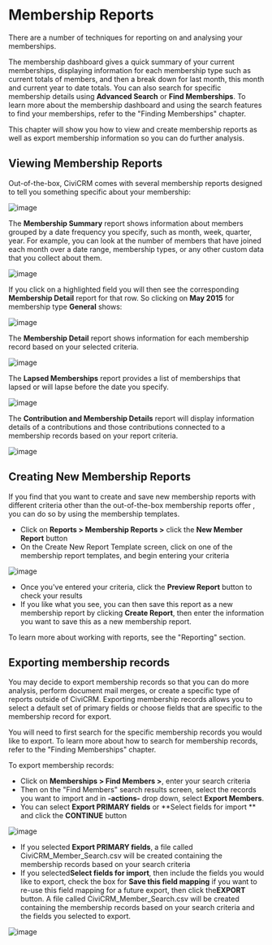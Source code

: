 # Membership Reports

There are a number of techniques for reporting on and analysing your
memberships.

The membership dashboard gives a quick summary of your current
memberships, displaying information for each membership type such as
current totals of members, and then a break down for last month, this
month and current year to date totals. You can also search for specific
membership details using **Advanced Search** or **Find Memberships**. To
learn more about the membership dashboard and using the search features
to find your memberships, refer to the "Finding Memberships" chapter.

This chapter will show you how to view and create membership reports as
well as export membership information so you can do further analysis. 

## Viewing Membership Reports

Out-of-the-box, CiviCRM comes with several membership reports designed
to tell you something specific about your membership:

![image](../img/membership%20report%20list_1.PNG) 


The **Membership Summary** report shows information about members
grouped by a date frequency you specify, such as month, week, quarter,
year. For example, you can look at the number of members that have
joined each month over a date range, membership types, or any other
custom data that you collect about them. 

![image](../img/membership%20summary%20report.PNG)

If you click on a highlighted field you will then see the corresponding
**Membership Detail** report for that row. So clicking on **May 2015**
for membership type **General** shows:

![image](../img/membership%20detail%20from%20summary%20report.PNG)

The **Membership Detail** report shows information for each
membership record based on your selected criteria. 

![image](../img/membership%20detail%20report.PNG) 
 

The **Lapsed Memberships** report provides a list of memberships that
lapsed or will lapse before the date you specify.

![image](../img/membership%20lapsed%20report.PNG) 


The **Contribution and Membership Details** report will display
information details of a contributions and those contributions connected
to a membership records based on your report criteria.

![image](../img/membership%20contribution%20report.PNG) 

## Creating New Membership Reports

If you find that you want to create and save new membership reports with
different criteria other than the out-of-the-box membership reports
offer , you can do so by using the membership templates.

-   Click on **Reports > Membership Reports >** click the **New Member
    Report** button
-   On the Create New Report Template screen, click on one of the
    membership report templates, and begin entering your criteria

![image](../img/memberships%20create%20new%20membership%20report_1.JPG)

-   Once you've entered your criteria, click the **Preview Report**
    button to check your results
-   If you like what you see, you can then save this report as a new
    membership report by clicking **Create Report**, then enter the
    information you want to save this as a new membership report.

To learn more about working with reports, see the "Reporting" section.

## Exporting membership records

You may decide to export membership records so that you can do more
analysis, perform document mail merges, or create a specific type of
reports outside of CiviCRM. Exporting membership records allows you to
select a default set of primary fields or choose fields that are
specific to the membership record for export.

You will need to first search for the specific membership records you
would like to export. To learn more about how to search for membership
records, refer to the "Finding Memberships" chapter.

To export membership records:

-   Click on **Memberships > Find Members >**, enter your search
    criteria
-   Then on the "Find Members" search results screen, select the records
    you want to import and in **-actions-** drop down, select **Export
    Members**.
-   You can select **Export PRIMARY fields** or **Select fields for
    import ** and click the **CONTINUE** button

![image](../img/memberships%20export%20memberships%20screen.JPG)

-   If you selected **Export PRIMARY fields**, a file called
    CiviCRM_Member_Search.csv will be created containing the
    membership records based on your search criteria
-   If you selected**Select fields for import**, then include the
    fields you would like to export, check the box for **Save this field
    mapping** if you want to re-use this field mapping for a future
    export, then click the**EXPORT** button. A file called
    CiviCRM_Member_Search.csv will be created containing the
    membership records based on your search criteria and the fields you
    selected to export.

![image](../img/memberships%20select%20fields%20to%20export.JPG)
